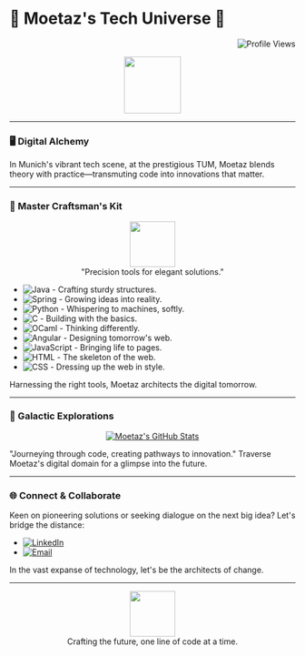 # 🌌 Moetaz's Tech Universe 🚀

<p align="right">
  <img src="https://komarev.com/ghpvc/?username=MoetazKhelil&color=blueviolet&style=flat-square" alt="Profile Views"/>
</p>

<div align="center">
  <img src="https://media.giphy.com/media/hvRJCLFzcasrR4ia7z/giphy.gif" width="100">
</div>

---

### 🖥️ Digital Alchemy

In Munich's vibrant tech scene, at the prestigious TUM, Moetaz blends theory with practice—transmuting code into innovations that matter.

---

### 🧰 Master Craftsman's Kit

<p align="center">
  <img src="https://media.giphy.com/media/SWoSkN6DxTszqIKEqv/giphy.gif" width="80"> 
  <br>"Precision tools for elegant solutions."
</p>

- ![Java](https://img.shields.io/badge/-Java-05122A?style=flat&logo=Java&logoColor=FFA518) - Crafting sturdy structures.
- ![Spring](https://img.shields.io/badge/-Spring-05122A?style=flat&logo=spring&logoColor=6DB33F) - Growing ideas into reality.
- ![Python](https://img.shields.io/badge/-Python-05122A?style=flat&logo=Python&logoColor=3776AB) - Whispering to machines, softly.
- ![C](https://img.shields.io/badge/-C-05122A?style=flat&logo=C&logoColor=A8B9CC) - Building with the basics.
- ![OCaml](https://img.shields.io/badge/-OCaml-05122A?style=flat&logo=OCaml&logoColor=EC6813) - Thinking differently.
- ![Angular](https://img.shields.io/badge/-Angular-05122A?style=flat&logo=Angular&logoColor=DD0031) - Designing tomorrow's web.
- ![JavaScript](https://img.shields.io/badge/-JavaScript-05122A?style=flat&logo=JavaScript&logoColor=F7DF1E) - Bringing life to pages.
- ![HTML](https://img.shields.io/badge/-HTML-05122A?style=flat&logo=HTML5&logoColor=E34F26) - The skeleton of the web.
- ![CSS](https://img.shields.io/badge/-CSS-05122A?style=flat&logo=CSS3&logoColor=1572B6) - Dressing up the web in style.

Harnessing the right tools, Moetaz architects the digital tomorrow.

---

### 🔭 Galactic Explorations

<div align="center">
  <a href="https://github-readme-stats.vercel.app/api?username=MoetazKhelil&show_icons=true&theme=vision-friendly-dark">
    <img src="https://github-readme-stats.vercel.app/api?username=MoetazKhelil&show_icons=true&theme=vision-friendly-dark" alt="Moetaz's GitHub Stats"/>
  </a>
</div>

"Journeying through code, creating pathways to innovation." Traverse Moetaz's digital domain for a glimpse into the future.

---

### 🌐 Connect & Collaborate

Keen on pioneering solutions or seeking dialogue on the next big idea? Let's bridge the distance:

- [![LinkedIn](https://img.shields.io/badge/LinkedIn-%230077B5.svg?style=for-the-badge&logo=linkedin&logoColor=white)](https://www.linkedin.com/in/moetaz-khelil-8a05b721b/)
- [![Email](https://img.shields.io/badge/Email-%23D14836.svg?style=for-the-badge&logo=gmail&logoColor=white)](mailto:moetazkhelil@yahoo.com)

In the vast expanse of technology, let's be the architects of change.

---

<p align="center">
  <img src="https://media.giphy.com/media/3ohzdYJK1wAdPWVk88/giphy.gif" width="80"> <br>
  Crafting the future, one line of code at a time.
</p>
